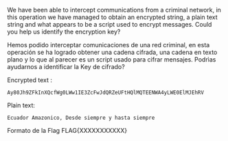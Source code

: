 We have been able to intercept communications from a criminal network, in this operation we have managed to obtain an encrypted string, a plain text string and what appears to be a script used to encrypt messages. Could you help us identify the encryption key?

Hemos podido interceptar comunicaciones de una red criminal, en esta operación se ha logrado obtener una cadena cifrada, una cadena en texto plano y lo que al parecer es un script usado para cifrar mensajes. Podrìas ayudarnos a identificar la Key de cifrado?

Encrypted text :

    Ay80Jh9ZFkInXQcfWg0LWw1IE3ZcFwJdQRZeUFtHQlMQTEENWA4yLWE0ElMJEhRV

Plain text:

    Ecuador Amazonico, Desde siempre y hasta siempre

Formato de la Flag FLAG{XXXXXXXXXXX}

